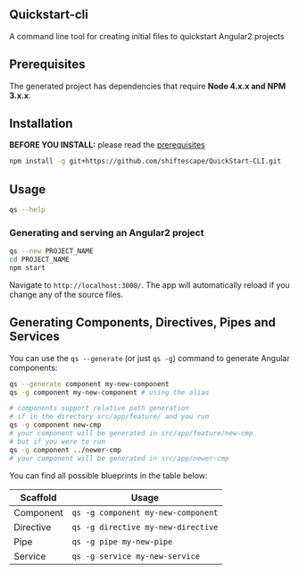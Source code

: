 ## Quickstart-cli

A command line tool for creating initial files to quickstart Angular2 projects

## Prerequisites
The generated project has dependencies that require **Node 4.x.x and NPM 3.x.x**.
## Installation

**BEFORE YOU INSTALL:** please read the [prerequisites](#prerequisites)
```bash
npm install -g git+https://github.com/shiftescape/QuickStart-CLI.git
```

## Usage

```bash
qs --help
```

### Generating and serving an Angular2 project
```bash
qs --new PROJECT_NAME
cd PROJECT_NAME
npm start
```
Navigate to `http://localhost:3000/`. The app will automatically reload if you change any of the source files.

## Generating Components, Directives, Pipes and Services

You can use the `qs --generate` (or just `qs -g`) command to generate Angular components:

```bash
qs --generate component my-new-component
qs -g component my-new-component # using the alias

# components support relative path generation
# if in the directory src/app/feature/ and you run
qs -g component new-cmp
# your component will be generated in src/app/feature/new-cmp
# but if you were to run
qs -g component ../newer-cmp
# your component will be generated in src/app/newer-cmp
```
You can find all possible blueprints in the table below:

Scaffold  | Usage
---       | ---
Component | `qs -g component my-new-component`
Directive | `qs -g directive my-new-directive`
Pipe      | `qs -g pipe my-new-pipe`
Service   | `qs -g service my-new-service`
